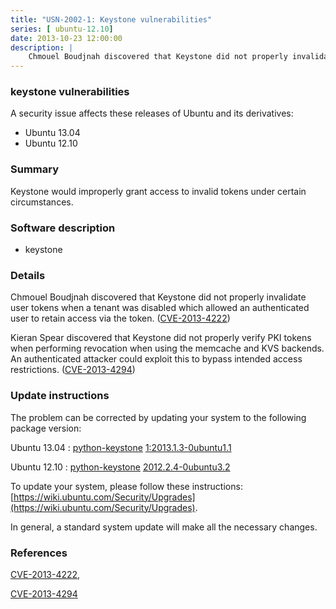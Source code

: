 ```yaml
---
title: "USN-2002-1: Keystone vulnerabilities"
series: [ ubuntu-12.10]
date: 2013-10-23 12:00:00
description: |
    Chmouel Boudjnah discovered that Keystone did not properly invalidate user tokens when a tenant was disabled which allowed an authenticated user to retain access via the token. ([CVE-2013-4222](http://people.ubuntu.com/~ubuntu-security/cve/CVE-2013-4222))
--- 
```

 
 


### keystone vulnerabilities

A security issue affects these releases of Ubuntu and its derivatives:

* Ubuntu 13.04
* Ubuntu 12.10

### Summary

Keystone would improperly grant access to invalid tokens under certain circumstances.

### Software description

* keystone 

### Details

Chmouel Boudjnah discovered that Keystone did not properly invalidate user tokens when a tenant was disabled which allowed an authenticated user to retain access via the token. ([CVE-2013-4222](http://people.ubuntu.com/~ubuntu-security/cve/CVE-2013-4222))

Kieran Spear discovered that Keystone did not properly verify PKI tokens when performing revocation when using the memcache and KVS backends. An authenticated attacker could exploit this to bypass intended access restrictions. ([CVE-2013-4294](http://people.ubuntu.com/~ubuntu-security/cve/CVE-2013-4294)) 

### Update instructions

The problem can be corrected by updating your system to the following package version:

Ubuntu 13.04
 : [python-keystone](https://launchpad.net/ubuntu/+source/keystone) <span> [1:2013.1.3-0ubuntu1.1](https://launchpad.net/ubuntu/+source/keystone/1:2013.1.3-0ubuntu1.1) </span> 

Ubuntu 12.10
 : [python-keystone](https://launchpad.net/ubuntu/+source/keystone) <span> [2012.2.4-0ubuntu3.2](https://launchpad.net/ubuntu/+source/keystone/2012.2.4-0ubuntu3.2) </span> 

To update your system, please follow these instructions: [https://wiki.ubuntu.com/Security/Upgrades](https://wiki.ubuntu.com/Security/Upgrades).

In general, a standard system update will make all the necessary changes. 

### References

 
 [CVE-2013-4222](http://people.ubuntu.com/~ubuntu-security/cve/CVE-2013-4222), 

 [CVE-2013-4294](http://people.ubuntu.com/~ubuntu-security/cve/CVE-2013-4294)
 

